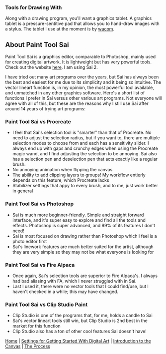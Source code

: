 ### Tools for Drawing With
Along with a drawing program, you'll want a graphics tablet. A graphics tablet is a pressure-sentitive pad that allows you to hand-draw images with a stylus. The tablet I use at the moment is by [wacom](https://www.wacom.com/en-us).  

## About Paint Tool Sai
Paint Tool Sai is a graphics editor, comparable to Photoshop, mainly used for creating digital artwork. It is lightweight but has very powerful tools. Check out the website [here](https://www.systemax.jp/en/sai/). I am using Sai 2.  
  
I have tried out many art programs over the years, but Sai has always been the best and easiest for me due to its simplicity and it being so intuitive. 
The vector lineart function is, in my opinion, the most powerful tool available, and unmatched in any other graphics software. 
Here's a short list of functions I prefer in Sai versus other various art programs. Not everyone will agree with all of this, but these are the reasons why I still use Sai after around 14 years of trying art programs: 

  ### Paint Tool Sai vs Procreate
  - I feel that Sai's selection tool is "smarter" than that of Procreate. No need to adjust the selection radius, but if you want to, there are multiple selection modes to choose from and each has a sensitivity slider. I always end up with gaps and crunchy edges when using the Procreate magic wand, and I find adjusting the selection to be annoying. Sai also has a selection pen and deselection pen that acts exactly like a regular brush.
  - No annoying animation when flipping the canvas
  - The ability to add clipping layers to groups! My workflow entierly depends on this feature, which Procreate lacks
  - Stabilizer settings that appy to every brush, and to me, just work better in general

### Paint Tool Sai vs Photoshop
- Sai is much more beginner-friendly. Simple and straight forward interface, and it's super easy to explore and find all the tools and effects. Photoshop is super advanced, and 99% of its features I don't need!
- Sai is most focused on drawing rather than Photoshop which I feel is a photo editor first
- Sai's linework features are much better suited for the artist, although they are very simple so they may not be what everyone is looking for

### Paint Tool Sai vs Fire Alpaca
- Once again, Sai's selection tools are superior to Fire Alpaca's. I always had bad aliasing with FA, which I never struggled with in Sai.
- Last I used it, there were no vector tools that I could find/use, but I haven't checked in a while; this may have changed.

### Paint Tool Sai vs Clip Studio Paint
- Clip Studio is one of the programs that, for me, holds a candle to Sai
- Sai's vector lineart tools still win, but Clip Studio is 2nd best in the market for this function
- Clip Studio also has a ton of other cool features Sai doesn't have!

[Home](README.md) | [Settings for Getting Started With Digital Art](settings.md) | [Introduction to the Canvas](introduction.md) | [The Process](process.md)
